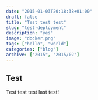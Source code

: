 ```yaml
---
date: "2015-01-03T20:18:38+01:00"
draft: false
title: "Test test test"
slug: "test-deployment"
description: "yes"
image: "docker.png"
tags: ["hello", "world"]
categories: ["blog"]
archive: ["2015", "2015/02"]
---
```

 
## Test

Test test test last test!


